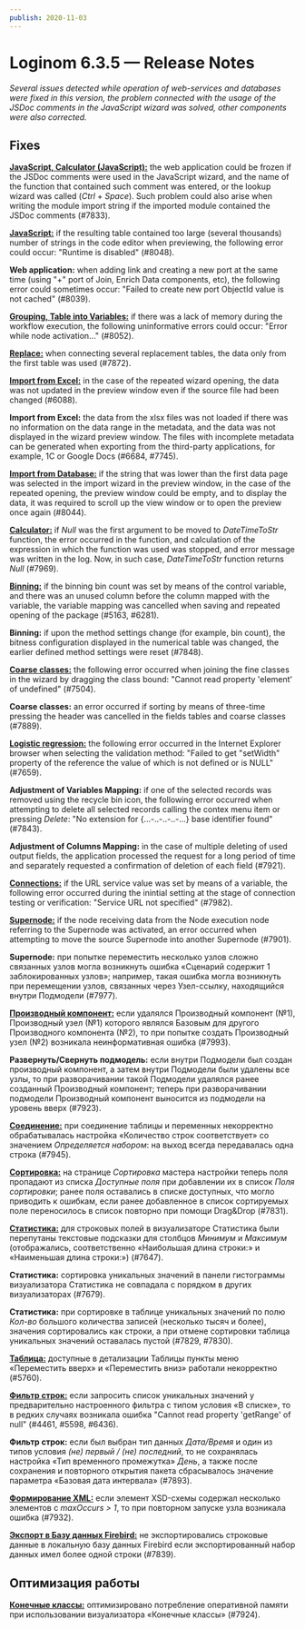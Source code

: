 ```yaml
---
publish: 2020-11-03
---
```


# Loginom 6.3.5 — Release Notes

_Several issues detected while operation of web-services and databases were fixed in this version, the problem connected with the usage of the JSDoc comments in the JavaScript wizard was solved, other components were also corrected._

## Fixes

[**JavaScript, Calculator (JavaScript):**](https://help.loginom.ru/userguide/processors/transformation/calc/javascript.html) the web application could be frozen if the JSDoc comments were used in the JavaScript wizard, and the name of the function that contained such comment was entered, or the lookup wizard was called (*Ctrl* + *Space*). Such problem could also arise when writing the module import string if the imported module contained the JSDoc comments (#7833).

[**JavaScript:**](https://help.loginom.ru/userguide/processors/transformation/java-script) if the resulting table contained too large (several thousands) number of strings in the code editor when previewing, the following error could occur: "Runtime is disabled" (#8048).

**Web application:** when adding link and creating a new port at the same time (using "+" port of Join, Enrich Data components, etc), the following error could sometimes occur: "Failed to create new port ObjectId value is not cached" (#8039).

[**Grouping, Table into Variables:**](https://help.loginom.ru/userguide/processors/variables/variables-from-table.html) if there was a lack of memory during the workflow execution, the following uninformative errors could occur: "Error while node activation..." (#8052).

[**Replace:**](https://help.loginom.ru/userguide/processors/transformation/substitution/) when connecting several replacement tables, the data only from the first table was used (#7872).

[**Import from Excel:**](https://help.loginom.ru/userguide/integration/import/excel.html) in the case of the repeated wizard opening, the data was not updated in the preview window even if the source file had been changed (#6088).

**Import from Excel:** the data from the xlsx files was not loaded if there was no information on the data range in the metadata, and the data was not displayed in the wizard preview window. The files with incomplete metadata can be generated when exporting from the third-party applications, for example, 1C or Google Docs (#6684, #7745).

[**Import from Database:**](https://help.loginom.ru/userguide/integration/import/database.html) if the string that was lower than the first data page was selected in the import wizard in the preview window, in the case of the repeated opening, the preview window could be empty, and to display the data, it was required to scroll up the view window or to open the preview once again (#8044).

[**Calculator:**](https://help.loginom.ru/userguide/processors/transformation/calc/) if *Null* was the first argument to be moved to *DateTimeToStr* function, the error occurred in the function, and calculation of the expression in which the function was used was stopped, and error message was written in the log. Now, in such case, *DateTimeToStr* function returns *Null* (#7969).

[**Binning:**](https://help.loginom.ru/userguide/processors/preprocessing/quantization.html) if the binning bin count was set by means of the control variable, and there was an unused column before the column mapped with the variable, the variable mapping was cancelled when saving and repeated opening of the package (#5163, #6281).

**Binning:** if upon the method settings change (for example, bin count), the bitness configuration displayed in the numerical table was changed, the earlier defined method settings were reset (#7848).

[**Coarse сlasses:**](https://help.loginom.ru/userguide/visualization/fine-classes/) the following error occurred when joining the fine classes in the wizard by dragging the class bound: "Cannot read property 'element' of undefined" (#7504).

**Coarse сlasses:** an error occurred if sorting by means of three-time pressing the header was cancelled in the fields tables and coarse classes (#7889).

[**Logistic regression:**](https://help.loginom.ru/userguide/processors/datamining/logistic-regression/) the following error occurred in the Internet Explorer browser when selecting the validation method: "Failed to get "setWidth" property of the reference the value of which is not defined or is NULL" (#7659).

**Adjustment of Variables Mapping:** if one of the selected records was removed using the recycle bin icon, the following error occurred when attempting to delete all selected records calling the contex menu item or pressing *Delete*: "No extension for {...-..-..-..-...} base identifier found" (#7843).

**Adjustment of Columns Mapping:** in the case of multiple deleting of used output fields, the application processed the request for a long period of time and separately requested a confirmation of deletion of each field (#7921).

[**Connections:**](https://help.loginom.ru/userguide/integration/connections/) if the URL service value was set by means of a variable, the following error occurred during the inintial setting at the stage of connection testing or verification: "Service URL not specified" (#7982).

[**Supernode:**](https://help.loginom.ru/userguide/processors/control/submodel.html) if the node receiving data from the Node execution node referring to the Supernode was activated, an error occurred when attempting to move the source Supernode into another Supernode (#7901).

**Supernode:** при попытке переместить несколько узлов сложно связанных узлов могла возникнуть ошибка «Сценарий содержит 1 заблокированных узлов»; например, такая ошибка могла возникнуть при перемещении узлов, связанных через Узел-ссылку, находящийся внутри Подмодели (#7977).

[**Производный компонент:**](https://help.loginom.ru/userguide/scenario/derived-component.html) если удалялся Производный компонент (№1), Производный узел (№1) которого являлся Базовым для другого Производного компонента (№2), то при попытке создать Производный узел (№2) возникала неинформативная ошибка (#7993).

**Развернуть/Свернуть подмодель:** если внутри Подмодели был создан производный компонент, а затем внутри Подмодели были удалены все узлы, то при разворачивании такой Подмодели удалялся ранее созданный Производный компонент; теперь при разворачивании подмодели Производный компонент выносится из подмодели на уровень вверх (#7923).

[**Соединение:**](https://help.loginom.ru/userguide/processors/transformation/addition.html) при соединение таблицы и переменных некорректно обрабатывалась настройка «Количество строк соответствует» со значением *Определяется набором*: на выход всегда передавалась одна строка (#7945).

[**Сортировка:**](https://help.loginom.ru/userguide/processors/transformation/sorting.html) на странице *Сортировка* мастера настройки теперь поля пропадают из списка *Доступные поля* при добавлении их в список *Поля сортировки*; ранее поля оставались в списке доступных, что могло приводить к ошибкам, если ранее добавленное в список сортируемых поле переносилось в список повторно при помощи Drag&Drop (#7831).

[**Статистика:**](https://help.loginom.ru/userguide/visualization/statistics/) для строковых полей в визуализаторе Статистика были перепутаны текстовые подсказки для столбцов *Минимум* и *Максимум* (отображались, соответственно «Наибольшая длина строки:» и «Наименьшая длина строки:») (#7647).

**Статистика:** сортировка уникальных значений в панели гистограммы визуализатора Статистика не совпадала с порядком в других визуализаторах (#7679).

**Статистика:** при сортировке в таблице уникальных значений по полю *Кол-во* большого количества записей (несколько тысяч и более), значения сортировались как строки, а при отмене сортировки таблица уникальных значений оставалась пустой (#7829, #7830).

[**Таблица:**](https://help.loginom.ru/userguide/visualization/table/) доступные в детализации Таблицы пункты меню «Переместить вверх» и «Переместить вниз» работали некорректно (#5760).

[**Фильтр строк:**](https://help.loginom.ru/userguide/processors/transformation/row-filter/) если запросить список уникальных значений у предварительно настроенного фильтра с типом условия «В списке», то в редких случаях возникала ошибка "Cannot read property 'getRange' of null" (#4461, #5598, #6436).

**Фильтр строк:** если был выбран тип данных *Дата/Время* и один из типов условия *(не) первый / (не) последний*, то не сохранялась настройка «Тип временного промежутка» *День*, а также после сохранения и повторного открытия пакета сбрасывалось значение параметра «Базовая дата интервала» (#7893).

[**Формирование XML:**](https://help.loginom.ru/userguide/processors/integration/formation-xml.html) если элемент XSD-схемы содержал несколько элементов с *maxOccurs > 1*, то при повторном запуске узла возникала ошибка (#7932).

[**Экспорт в Базу данных Firebird:**](https://help.loginom.ru/userguide/integration/connections/list/firebird.html) не экспортировались строковые данные в локальную базу данных Firebird если экспортированный набор данных имел более одной строки (#7839).

## Оптимизация работы

[**Конечные классы:**](https://help.loginom.ru/userguide/visualization/fine-classes/) оптимизировано потребление оперативной памяти при использовании визуализатора «Конечные классы» (#7924).